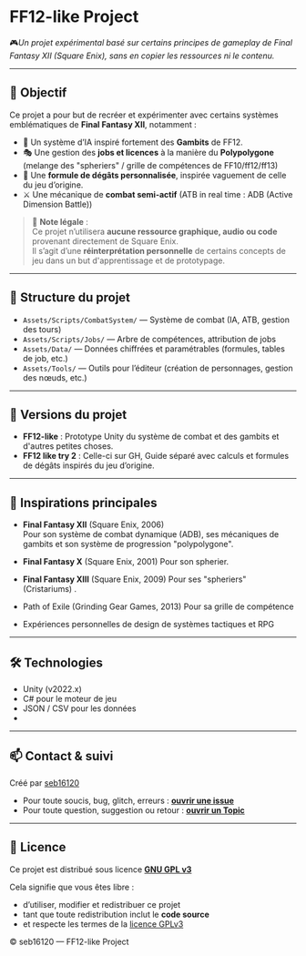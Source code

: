 # FF12-like Project

🎮*Un projet expérimental basé sur certains principes de gameplay de Final Fantasy XII (Square Enix), sans en copier les ressources ni le contenu.*

---

## 📌 Objectif

Ce projet a pour but de recréer et expérimenter avec certains systèmes emblématiques de **Final Fantasy XII**, notamment :

- 🧠 Un système d’IA inspiré fortement des **Gambits** de FF12.
- 🎭 Une gestion des **jobs et licences** à la manière du **Polypolygone** (melange des "spheriers" / grille de compétences de FF10/ff12/ff13)
- 🧮 Une **formule de dégâts personnalisée**, inspirée vaguement de celle du jeu d’origine.
- ⚔️ Une mécanique de **combat semi-actif** (ATB in real time : ADB (Active Dimension Battle))

> 📝 **Note légale** :  
> Ce projet n’utilisera **aucune ressource graphique, audio ou code** provenant directement de Square Enix.  
> Il s’agit d’une **réinterprétation personnelle** de certains concepts de jeu dans un but d'apprentissage et de prototypage.

---

## 📁 Structure du projet

- `Assets/Scripts/CombatSystem/` — Système de combat (IA, ATB, gestion des tours)
- `Assets/Scripts/Jobs/` — Arbre de compétences, attribution de jobs
- `Assets/Data/` — Données chiffrées et paramétrables (formules, tables de job, etc.)
- `Assets/Tools/` — Outils pour l’éditeur (création de personnages, gestion des nœuds, etc.)

---

## 🔄 Versions du projet

- **FF12-like** : Prototype Unity du système de combat et des gambits et d'autres petites choses.
- **FF12 like try 2** : Celle-ci sur GH, Guide séparé avec calculs et formules de dégâts inspirés du jeu d’origine.

---

## 🧪 Inspirations principales

- **Final Fantasy XII** (Square Enix, 2006)  
  Pour son système de combat dynamique (ADB), ses mécaniques de gambits et son système de progression "polypolygone".
- **Final Fantasy X** (Square Enix, 2001)
  Pour son spherier.
- **Final Fantasy XIII** (Square Enix, 2009)
  Pour ses "spheriers" (Cristariums) .
- Path of Exile (Grinding Gear Games, 2013)
  Pour sa grille de compétence
  
- Expériences personnelles de design de systèmes tactiques et RPG

---

## 🛠️ Technologies

- Unity (v2022.x)
- C# pour le moteur de jeu
- JSON / CSV pour les données
- 

---

## 📫 Contact & suivi

Créé par [seb16120](https://github.com/seb16120)  
- Pour toute soucis, bug, glitch, erreurs : **[ouvrir une issue](https://github.com/seb16120/FF12-like-V1/issues)**
- Pour toute question, suggestion ou retour : **[ouvrir un Topic](https://github.com/seb16120/FF12-like-V1/discussions)**

---

## 📄 Licence

Ce projet est distribué sous licence **[GNU GPL v3](LICENSE)**

Cela signifie que vous êtes libre :
- d’utiliser, modifier et redistribuer ce projet
- tant que toute redistribution inclut le **code source**
- et respecte les termes de la [licence GPLv3](https://www.gnu.org/licenses/gpl-3.0.html)

© seb16120 — FF12-like Project

